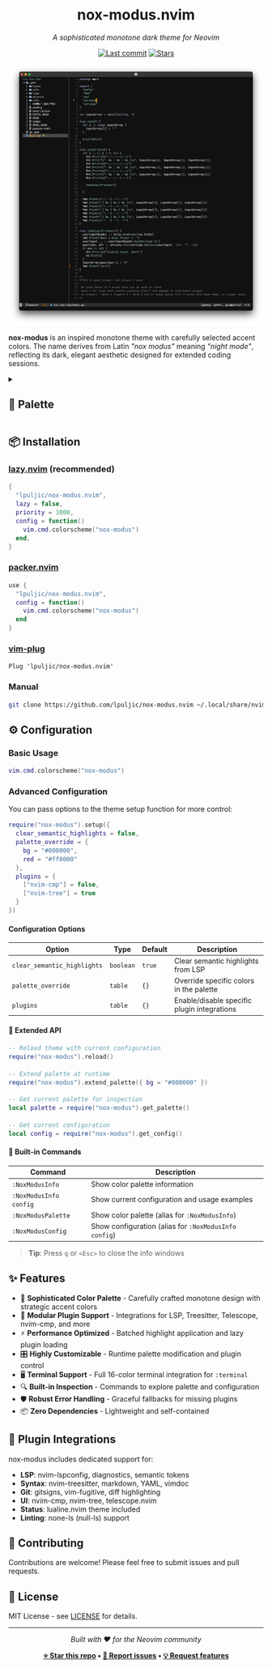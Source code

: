 <div align="center">

# nox-modus.nvim

*A sophisticated monotone dark theme for Neovim*

[![Last commit](https://img.shields.io/github/last-commit/lpuljic/nox-modus.nvim?style=for-the-badge&logo=starship&color=88afa2&logoColor=e4e4e4&labelColor=232323)](https://github.com/lpuljic/nox-modus.nvim/pulse)
[![Stars](https://img.shields.io/github/stars/lpuljic/nox-modus.nvim?style=for-the-badge&logo=starship&color=569cd6&logoColor=e4e4e4&labelColor=232323)](https://github.com/lpuljic/nox-modus.nvim/stargazers)

![Preview](./image/nox-modus.png)

</div>

**nox-modus** is an inspired monotone theme with carefully selected accent colors. The name derives from Latin *"nox modus"* meaning *"night mode"*, reflecting its dark, elegant aesthetic designed for extended coding sessions.

<details>
<summary><h2>🎨 Palette</h2></summary>

<table>
  <thead>
    <tr>
      <th>Name</th>
      <th>Hex</th>
      <th>Color</th>
    </tr>
  </thead>
  <tbody>
    <tr><td><strong>bg</strong></td><td><code>#111111</code></td><td style="background:#111111;width:60px;"></td></tr>
    <tr><td><strong>base</strong></td><td><code>#e4e4e4</code></td><td style="background:#e4e4e4;width:60px;"></td></tr>
    <tr><td><strong>dark</strong></td><td><code>#151515</code></td><td style="background:#151515;width:60px;"></td></tr>
    <tr><td><strong>dawn</strong></td><td><code>#a0a0a0</code></td><td style="background:#a0a0a0;width:60px;"></td></tr>
    <tr><td><strong>ash_grey</strong></td><td><code>#b6b6b5</code></td><td style="background:#b6b6b5;width:60px;"></td></tr>
    <tr><td><strong>gravel</strong></td><td><code>#494949</code></td><td style="background:#494949;width:60px;"></td></tr>
    <tr><td><strong>warm_grey</strong></td><td><code>#8c8c8c</code></td><td style="background:#8c8c8c;width:60px;"></td></tr>
    <tr><td><strong>storm_dust</strong></td><td><code>#666666</code></td><td style="background:#666666;width:60px;"></td></tr>
    <tr><td><strong>cascade</strong></td><td><code>#88afa2</code></td><td style="background:#88afa2;width:60px;"></td></tr>
    <tr><td><strong>monsoon</strong></td><td><code>#719597</code></td><td style="background:#719597;width:60px;"></td></tr>
    <tr><td><strong>olivine</strong></td><td><code>#97bc62</code></td><td style="background:#97bc62;width:60px;"></td></tr>
    <tr><td><strong>aluminium</strong></td><td><code>#ababaf</code></td><td style="background:#ababaf;width:60px;"></td></tr>
    <tr><td><strong>gun_powder</strong></td><td><code>#415062</code></td><td style="background:#415062;width:60px;"></td></tr>
    <tr><td><strong>grey_chateau</strong></td><td><code>#96a6c8</code></td><td style="background:#96a6c8;width:60px;"></td></tr>
    <tr><td><strong>zeus</strong></td><td><code>#232323</code></td><td style="background:#232323;width:60px;"></td></tr>
    <tr><td><strong>celestial_blue</strong></td><td><code>#569cd6</code></td><td style="background:#569cd6;width:60px;"></td></tr>
    <tr><td><strong>purple</strong></td><td><code>#b180d7</code></td><td style="background:#b180d7;width:60px;"></td></tr>
    <tr><td><strong>red</strong></td><td><code>#da3633</code></td><td style="background:#da3633;width:60px;"></td></tr>
    <tr><td><strong>mocha</strong></td><td><code>#a47663</code></td><td style="background:#a47663;width:60px;"></td></tr>
    <tr><td><strong>orange</strong></td><td><code>#f3701e</code></td><td style="background:#f3701e;width:60px;"></td></tr>
    <tr><td><strong>sunglow</strong></td><td><code>#fac03b</code></td><td style="background:#fac03b;width:60px;"></td></tr>
    <tr><td><strong>golden_glow</strong></td><td><code>#fce094</code></td><td style="background:#fce094;width:60px;"></td></tr>
    <tr><td><strong>git.DiffAdd</strong></td><td><code>#294841</code></td><td style="background:#294841;width:60px;"></td></tr>
    <tr><td><strong>git.DiffDelete</strong></td><td><code>#6a2835</code></td><td style="background:#6a2835;width:60px;"></td></tr>
    <tr><td><strong>git.DiffChange</strong></td><td><code>#49423c</code></td><td style="background:#49423c;width:60px;"></td></tr>
    <tr><td><strong>git.DiffText</strong></td><td><code>#c5630c</code></td><td style="background:#c5630c;width:60px;"></td></tr>
    <tr><td><strong>diagnostics.DiagnosticError</strong></td><td><code>#be7c7d</code></td><td style="background:#be7c7d;width:60px;"></td></tr>
    <tr><td><strong>diagnostics.DiagnosticWarn</strong></td><td><code>#aa8a69</code></td><td style="background:#aa8a69;width:60px;"></td></tr>
  </tbody>
</table>

</details>

## 📦 Installation

### [lazy.nvim](https://github.com/folke/lazy.nvim) (recommended)

```lua
{
  "lpuljic/nox-modus.nvim",
  lazy = false,
  priority = 1000,
  config = function()
    vim.cmd.colorscheme("nox-modus")
  end,
}
```

### [packer.nvim](https://github.com/wbthomason/packer.nvim)

```lua
use {
  "lpuljic/nox-modus.nvim",
  config = function()
    vim.cmd.colorscheme("nox-modus")
  end
}
```

### [vim-plug](https://github.com/junegunn/vim-plug)

```vim
Plug 'lpuljic/nox-modus.nvim'
```

### Manual

```bash
git clone https://github.com/lpuljic/nox-modus.nvim ~/.local/share/nvim/site/pack/plugins/start/nox-modus.nvim
```

## ⚙️ Configuration

### Basic Usage

```lua
vim.cmd.colorscheme("nox-modus")
```

### Advanced Configuration

You can pass options to the theme setup function for more control:

```lua
require("nox-modus").setup({
  clear_semantic_highlights = false,
  palette_override = {
    bg = "#000000",
    red = "#ff0000"
  },
  plugins = {
    ["nvim-cmp"] = false,
    ["nvim-tree"] = true
  }
})
```

#### Configuration Options

| Option | Type | Default | Description |
|--------|------|---------|-------------|
| `clear_semantic_highlights` | `boolean` | `true` | Clear semantic highlights from LSP |
| `palette_override` | `table` | `{}` | Override specific colors in the palette |
| `plugins` | `table` | `{}` | Enable/disable specific plugin integrations |

#### 🔧 Extended API

```lua
-- Reload theme with current configuration
require("nox-modus").reload()

-- Extend palette at runtime
require("nox-modus").extend_palette({ bg = "#000000" })

-- Get current palette for inspection
local palette = require("nox-modus").get_palette()

-- Get current configuration
local config = require("nox-modus").get_config()
```

#### 💬 Built-in Commands

| Command | Description |
|---------|-------------|
| `:NoxModusInfo` | Show color palette information |
| `:NoxModusInfo config` | Show current configuration and usage examples |
| `:NoxModusPalette` | Show color palette (alias for `:NoxModusInfo`) |
| `:NoxModusConfig` | Show configuration (alias for `:NoxModusInfo config`) |

> **Tip**: Press `q` or `<Esc>` to close the info windows

## ✨ Features

- 🎨 **Sophisticated Color Palette** - Carefully crafted monotone design with strategic accent colors
- 🔧 **Modular Plugin Support** - Integrations for LSP, Treesitter, Telescope, nvim-cmp, and more
- ⚡ **Performance Optimized** - Batched highlight application and lazy plugin loading
- 🎛️ **Highly Customizable** - Runtime palette modification and plugin control
- 🖥️ **Terminal Support** - Full 16-color terminal integration for `:terminal`
- 🔍 **Built-in Inspection** - Commands to explore palette and configuration
- 🛡️ **Robust Error Handling** - Graceful fallbacks for missing plugins
- 📦 **Zero Dependencies** - Lightweight and self-contained

## 🔌 Plugin Integrations

nox-modus includes dedicated support for:

- **LSP**: nvim-lspconfig, diagnostics, semantic tokens
- **Syntax**: nvim-treesitter, markdown, YAML, vimdoc
- **Git**: gitsigns, vim-fugitive, diff highlighting
- **UI**: nvim-cmp, nvim-tree, telescope.nvim
- **Status**: lualine.nvim theme included
- **Linting**: none-ls (null-ls) support

## 🤝 Contributing

Contributions are welcome! Please feel free to submit issues and pull requests.

## 📄 License

MIT License - see [LICENSE](LICENSE) for details.

---

<div align="center">

*Built with ❤️ for the Neovim community*

**[⭐ Star this repo](https://github.com/lpuljic/nox-modus.nvim) • [🐛 Report issues](https://github.com/lpuljic/nox-modus.nvim/issues) • [💡 Request features](https://github.com/lpuljic/nox-modus.nvim/issues/new)**

</div>

